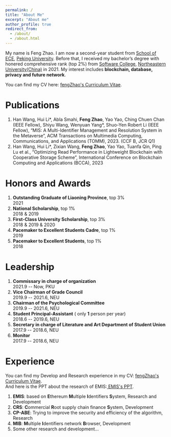 ```yaml
---
permalink: /
title: "About Me"
excerpt: "About me"
author_profile: true
redirect_from: 
  - /about/
  - /about.html
---
```

My name is Feng Zhao. I am now a second-year student from [School of ECE](https://www.ece.pku.edu.cn/), [Peking University](https://www.pku.edu.cn/). Before that, I received my bachelor’s degree with honered comprehensive rank (top 2%) from [Software College](http://sc.neu.edu.cn/), [Northeastern University(China)](http://www.neu.edu.cn/) in 2021. My interest includes **blockchain, database, privacy and future network**.

You can find my CV here: [ fengZhao's Curriculum Vitae](../assets/zhaofeng-cv.pdf).


Publications
======
1. Han Wang, Hui Li*, Abla Smahi, **Feng Zhao**, Yao Yao, Ching Chuen Chan (IEEE Fellow), Shiyu Wang, Wenyuan Yang*, Shuo-Yen Robert Li (IEEE Fellow), “MIS: A Multi-Identifier Management and Resolution System in the Metaverse”, ACM Transactions on Multimedia Computing, Communications, and Applications (TOMM), 2023. (CCF B, JCR Q1)
2. Han Wang, Hui Li*, Zixian Wang, **Feng Zhao**, Yao Yao, Tuanfa Qin, Ping Lu et al., “Optimizing Read Performance in Lightweight Blockchain with Cooperative Storage Scheme”, International Conference on Blockchain Computing and Applications (BCCA), 2023

Honors and Awards
======
1. **Outstanding Graduate of Liaoning Province**, top 3% <br> 2021
2. **National Scholarship**, top 1% <br> 2018 & 2019
3. **First-Class University Scholarship**, top 3%  <br> 2018 & 2019 & 2020
4. **Pacemaker to Excellent Students Cadre**, top 1%  <br> 2019
5. **Pacemaker to Excellent Students**, top 1%  <br> 2018

Leadership
======
1. **Commissary in charge of organization** <br> 2021.9 -- Now, PKU
2. **Vice Chairman of Grade Council** <br> 2019.9 -- 2021.6, NEU
3. **Chairman of the Psychological Committee** <br> 2019.9 -- 2021.6, NEU
4. **Student Principal-Assistant** ( only **1** person per year) <br> 2018.6 -- 2019.6, NEU
5. **Secretary in charge of Literature and Art Department of Student Union** <br> 2017.9 -- 2018.6, NEU
6. **Monitor** <br> 2017.9 -- 2018.6, NEU

Experience 
======
You can find my Develop and Research experience in my CV: [ fengZhao's Curriculum Vitae](../assets/zhaofeng-cv.pdf).<br>
And here is the PPT about the research of EMIS:[ EMIS's PPT](../assets/research-emis.pptx).
1. **EMIS**: based on **E**thereum **M**ultiple **I**dentifiers **S**ystem, Research and Development
2. **CRS**: **C**ommercial **R**oot supply chain finance **S**ystem, Development
3. **CP-ABE**: Trying to improve the security and efficiency of the algorithm, Research
4. **MIB**: **M**ultiple **I**dentifiers network **B**rowser, Development
5. Some other research and development...

